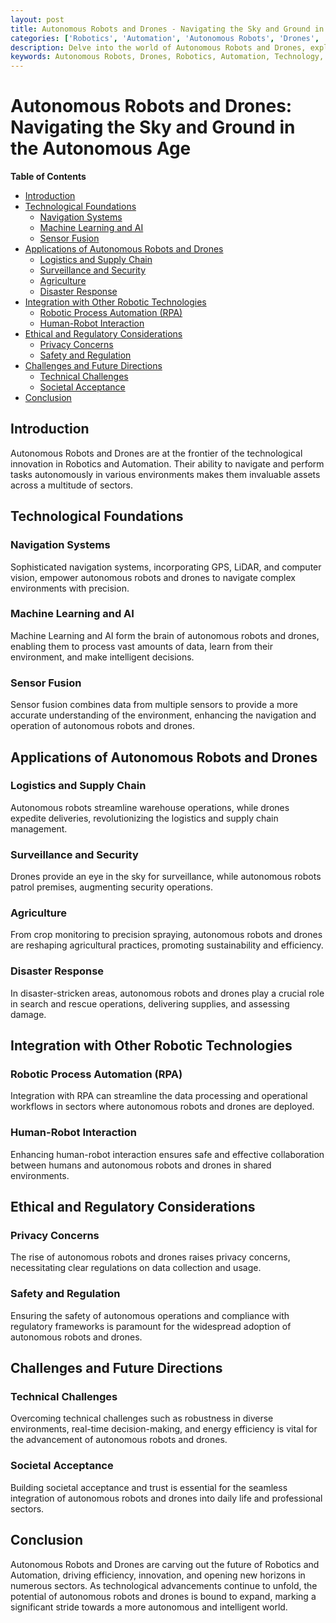```yaml
---
layout: post
title: Autonomous Robots and Drones - Navigating the Sky and Ground in the Autonomous Age
categories: ['Robotics', 'Automation', 'Autonomous Robots', 'Drones', 'Technology']
description: Delve into the world of Autonomous Robots and Drones, exploring the cutting-edge technologies that empower them, their wide-ranging applications, and the future they are carving out in various sectors including logistics, surveillance, agriculture, and beyond.
keywords: Autonomous Robots, Drones, Robotics, Automation, Technology, AI, Navigation
---
```


# Autonomous Robots and Drones: Navigating the Sky and Ground in the Autonomous Age

**Table of Contents**

- [Introduction](#introduction)
- [Technological Foundations](#technological-foundations)
  - [Navigation Systems](#navigation-systems)
  - [Machine Learning and AI](#machine-learning-and-ai)
  - [Sensor Fusion](#sensor-fusion)
- [Applications of Autonomous Robots and Drones](#applications-of-autonomous-robots-and-drones)
  - [Logistics and Supply Chain](#logistics-and-supply-chain)
  - [Surveillance and Security](#surveillance-and-security)
  - [Agriculture](#agriculture)
  - [Disaster Response](#disaster-response)
- [Integration with Other Robotic Technologies](#integration-with-other-robotic-technologies)
  - [Robotic Process Automation (RPA)](#robotic-process-automation-rpa)
  - [Human-Robot Interaction](#human-robot-interaction)
- [Ethical and Regulatory Considerations](#ethical-and-regulatory-considerations)
  - [Privacy Concerns](#privacy-concerns)
  - [Safety and Regulation](#safety-and-regulation)
- [Challenges and Future Directions](#challenges-and-future-directions)
  - [Technical Challenges](#technical-challenges)
  - [Societal Acceptance](#societal-acceptance)
- [Conclusion](#conclusion)

## Introduction

Autonomous Robots and Drones are at the frontier of the technological innovation in Robotics and Automation. Their ability to navigate and perform tasks autonomously in various environments makes them invaluable assets across a multitude of sectors.

## Technological Foundations

### Navigation Systems

Sophisticated navigation systems, incorporating GPS, LiDAR, and computer vision, empower autonomous robots and drones to navigate complex environments with precision.

### Machine Learning and AI

Machine Learning and AI form the brain of autonomous robots and drones, enabling them to process vast amounts of data, learn from their environment, and make intelligent decisions.

### Sensor Fusion

Sensor fusion combines data from multiple sensors to provide a more accurate understanding of the environment, enhancing the navigation and operation of autonomous robots and drones.

## Applications of Autonomous Robots and Drones

### Logistics and Supply Chain

Autonomous robots streamline warehouse operations, while drones expedite deliveries, revolutionizing the logistics and supply chain management.

### Surveillance and Security

Drones provide an eye in the sky for surveillance, while autonomous robots patrol premises, augmenting security operations.

### Agriculture

From crop monitoring to precision spraying, autonomous robots and drones are reshaping agricultural practices, promoting sustainability and efficiency.

### Disaster Response

In disaster-stricken areas, autonomous robots and drones play a crucial role in search and rescue operations, delivering supplies, and assessing damage.

## Integration with Other Robotic Technologies

### Robotic Process Automation (RPA)

Integration with RPA can streamline the data processing and operational workflows in sectors where autonomous robots and drones are deployed.

### Human-Robot Interaction

Enhancing human-robot interaction ensures safe and effective collaboration between humans and autonomous robots and drones in shared environments.

## Ethical and Regulatory Considerations

### Privacy Concerns

The rise of autonomous robots and drones raises privacy concerns, necessitating clear regulations on data collection and usage.

### Safety and Regulation

Ensuring the safety of autonomous operations and compliance with regulatory frameworks is paramount for the widespread adoption of autonomous robots and drones.

## Challenges and Future Directions

### Technical Challenges

Overcoming technical challenges such as robustness in diverse environments, real-time decision-making, and energy efficiency is vital for the advancement of autonomous robots and drones.

### Societal Acceptance

Building societal acceptance and trust is essential for the seamless integration of autonomous robots and drones into daily life and professional sectors.

## Conclusion

Autonomous Robots and Drones are carving out the future of Robotics and Automation, driving efficiency, innovation, and opening new horizons in numerous sectors. As technological advancements continue to unfold, the potential of autonomous robots and drones is bound to expand, marking a significant stride towards a more autonomous and intelligent world.
